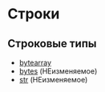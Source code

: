 # Строки

## Строковые типы

* [bytearray](https://docs.python.org/3/library/stdtypes.html?highlight=bytearray#bytearray)
* [bytes](https://docs.python.org/3/library/stdtypes.html?highlight=bytearray#bytes) (НЕизменяемое)
* [str](https://docs.python.org/3/library/stdtypes.html?highlight=bytearray#text-sequence-type-str) (НЕизменяемое)
